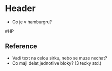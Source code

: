 # Header
- Co je v hamburgru?

#HP
## Reference
- Vadi text na celou sirku, nebo se muze nechat?
- Co maji delat jednotlive bloky? (3 tecky atd.)

